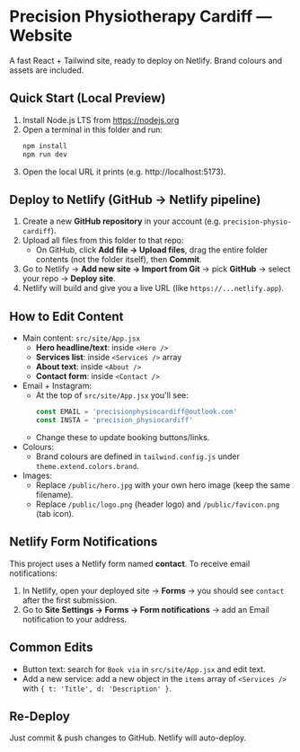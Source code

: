 # Precision Physiotherapy Cardiff — Website

A fast React + Tailwind site, ready to deploy on Netlify. Brand colours and assets are included.

## Quick Start (Local Preview)
1. Install Node.js LTS from https://nodejs.org
2. Open a terminal in this folder and run:
   ```bash
   npm install
   npm run dev
   ```
3. Open the local URL it prints (e.g. http://localhost:5173).

## Deploy to Netlify (GitHub → Netlify pipeline)
1. Create a new **GitHub repository** in your account (e.g. `precision-physio-cardiff`).
2. Upload all files from this folder to that repo:
   - On GitHub, click **Add file → Upload files**, drag the entire folder contents (not the folder itself), then **Commit**.
3. Go to Netlify → **Add new site → Import from Git** → pick **GitHub** → select your repo → **Deploy site**.
4. Netlify will build and give you a live URL (like `https://...netlify.app`).

## How to Edit Content
- Main content: `src/site/App.jsx`
  - **Hero headline/text**: inside `<Hero />`
  - **Services list**: inside `<Services />` array
  - **About text**: inside `<About />`
  - **Contact form**: inside `<Contact />`
- Email + Instagram:
  - At the top of `src/site/App.jsx` you'll see:
    ```js
    const EMAIL = 'precisionphysiocardiff@outlook.com'
    const INSTA = 'precision_physiocardiff'
    ```
  - Change these to update booking buttons/links.
- Colours:
  - Brand colours are defined in `tailwind.config.js` under `theme.extend.colors.brand`.
- Images:
  - Replace `/public/hero.jpg` with your own hero image (keep the same filename).
  - Replace `/public/logo.png` (header logo) and `/public/favicon.png` (tab icon).

## Netlify Form Notifications
This project uses a Netlify form named **contact**. To receive email notifications:
1. In Netlify, open your deployed site → **Forms** → you should see `contact` after the first submission.
2. Go to **Site Settings → Forms → Form notifications** → add an Email notification to your address.

## Common Edits
- Button text: search for `Book via` in `src/site/App.jsx` and edit text.
- Add a new service: add a new object in the `items` array of `<Services />` with `{ t: 'Title', d: 'Description' }`.

## Re-Deploy
Just commit & push changes to GitHub. Netlify will auto-deploy.